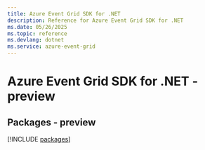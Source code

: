 ```yaml
---
title: Azure Event Grid SDK for .NET
description: Reference for Azure Event Grid SDK for .NET
ms.date: 05/26/2025
ms.topic: reference
ms.devlang: dotnet
ms.service: azure-event-grid
---
```

# Azure Event Grid SDK for .NET - preview
## Packages - preview
[!INCLUDE [packages](event-grid-index.md)]